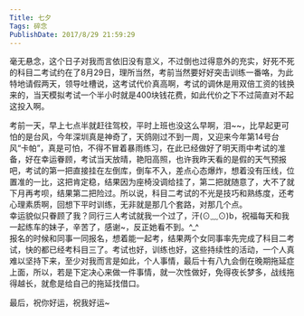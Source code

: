 ```yaml
---
Title: 七夕 
Tags: 碎念 
PublishDate: 2017/8/29 21:59:29 
---
```


毫无悬念，这个日子对我而言依旧没有意义，不过倒也过得意外的充实，好死不死的科目二考试约在了8月29日，理所当然，考前当然要好好突击训练一番咯，为此特地请假两天，领导吐槽说，这考试代价真高啊，考试的调休是用双倍工资的钱换来的，当天模拟考试一个半小时就是400块钱花费，如此代价之下不过简直对不起这投入啊。

考前一天，早上七点半就赶往驾校，平时上班也没这么早啊，泪~~，比早起更可怕的是台风，今年深圳真是神奇了，天鸽刚过不到一周，又迎来今年第14号台风“卡帕”，真是可怕，不得不冒着暴雨练习，在此已经做好了明天雨中考试的准备，好在幸运眷顾，考试当天放晴，艳阳高照，也许我昨天看的是假的天气预报吧，考试的第一把直接挂在左倒库，倒车不入，差点心态爆炸，想着没有压线，位置准的一比，这把肯定稳，结果因为座椅没调给挂了，第二把就随意了，大不了就下月再考呗，结果第二把险过。所以说，科目二考试的不光是技巧和熟练度，还考心理素质啊，回想下平时训练，无非就是那几个套路，对那几个点。  
幸运貌似只眷顾了我？同行三人考试就我一个过了，汗(⊙﹏⊙)b，祝福每天和我一起练车的妹子，辛苦了，感谢~，反正她看不到。^_^  
报名的时候和同事一同报名，想着能一起考，结果两个女同事率先完成了科目二考试，快的都已经考科目三了。考试也好，训练也好，这些持续性的活动，一个人真难以坚持下来，至少对我而言是如此，个人事情，最后十有八九会倒在晚期拖延症上面，所以，若是下定决心来做一件事情，就一次性做好，免得夜长梦多，战线拖得越长，就愈是给自己的拖延找借口。  

最后，祝你好运，祝我好运~
    